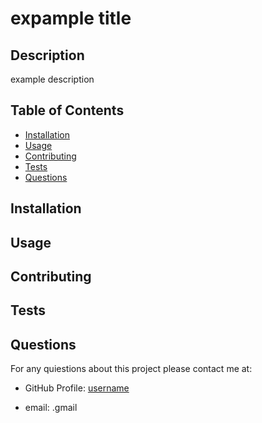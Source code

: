 # expample title 

  
## Description
    
example description
  
## Table of Contents
  
* [Installation](#installation)
* [Usage](#usage)
* [Contributing](#contributing)
* [Tests](#tests)
* [Questions](#questions)
  
## Installation
  

  
## Usage
  

  

  

  
## Contributing
  

  
## Tests
  

  
## Questions
  
For any quiestions about this project please contact me at:
  
* GitHub Profile: [username](https://github.com/username)
  
* email: .gmail